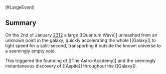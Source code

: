 [#LargeEvent]

## Summary

On the 2nd of January [2312](2312.md) a large [[Quantum Wave]] unleashed from an unknown point in the galaxy, quickly accelerating the whole [[Galaxy]] to light speed for a split-second, transporting it outside the known universe to a seemingly empty void.

This triggered the founding of [[The Astro-Academy]] and the seemingly instantaneous discovery of [[Aspite]] throughout the [[Galaxy]].